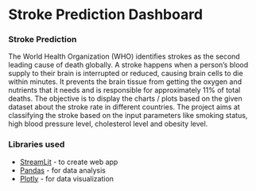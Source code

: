 # Stroke Prediction Dashboard

### Stroke Prediction
The World Health Organization (WHO) identifies strokes as the second leading cause of death globally. A stroke happens when a person’s blood supply to their brain is interrupted or reduced, causing brain cells to die within minutes. It prevents the brain tissue from getting the oxygen and nutrients that it needs and is responsible for approximately 11% of total deaths.
The objective is to display the charts / plots based on the given dataset about the stroke rate in different countries. The project aims at classifying the stroke based on the input parameters like smoking status, high blood pressure level, cholesterol level and obesity level. 

### Libraries used
- [StreamLit](https://streamlit.io/) - to create web app
- [Pandas](https://pandas.pydata.org/) - for data analysis
- [Plotly](https://plotly.com/) - for data visualization
